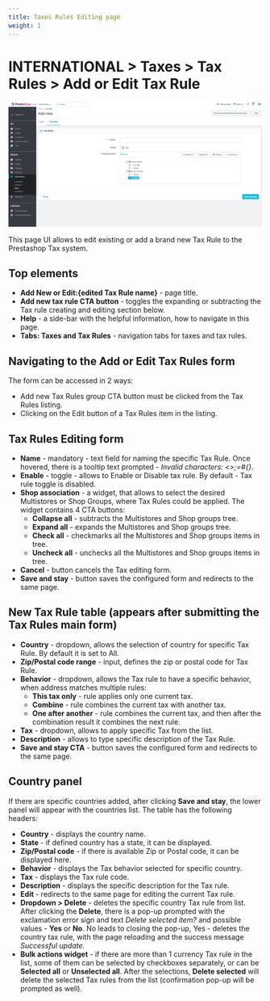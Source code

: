 ```yaml
---
title: Taxes Rules Editing page
weight: 1
---
```


# INTERNATIONAL > Taxes > Tax Rules > Add or Edit Tax Rule

![Adding or Editing Tax Rules](static/img/international-add-edit-tax-rules.png)

This page UI allows to edit existing or add a brand new Tax Rule to the Prestashop Tax system.

## Top elements

- **Add New or Edit:{edited Tax Rule name}** - page title.
- **Add new tax rule CTA button** - toggles the expanding or subtracting the Tax rule creating and editing section below.
- **Help** - a side-bar with the helpful information, how to navigate in this page.
- **Tabs: Taxes and Tax Rules** - navigation tabs for taxes and tax rules.

## Navigating to the Add or Edit Tax Rules form

The form can be accessed in 2 ways:

- Add new Tax Rules group CTA button must be clicked from the Tax Rules listing.
- Clicking on the Edit button of a Tax Rules item in the listing.

## Tax Rules Editing form

- **Name** - mandatory - text field for naming the specific Tax Rule. Once hovered, there is a tooltip text prompted - _Invalid characters: <>;=#{}_.
- **Enable** - toggle - allows to Enable or Disable tax rule. By default - Tax rule toggle is disabled.
- **Shop association** - a widget, that allows to select the desired Multistores or Shop Groups, where Tax Rules could be applied. The widget contains 4 CTA buttons:
  - **Collapse all** - subtracts the Multistores and Shop groups tree.
  - **Expand all** - expands the Multistores and Shop groups tree.
  - **Check all** - checkmarks all the Multistores and Shop groups items in tree.
  - **Uncheck all** - unchecks all the Multistores and Shop groups items in tree.
- **Cancel** - button cancels the Tax editing form.
- **Save and stay** - button saves the configured form and redirects to the same page.

## New Tax Rule table (appears after submitting the Tax Rules main form)

- **Country** - dropdown, allows the selection of country for specific Tax Rule. By default it is set to All.
- **Zip/Postal code range** - input, defines the zip or postal code for Tax Rule.
- **Behavior** - dropdown, allows the Tax rule to have a specific behavior, when address matches multiple rules:
  - **This tax only** - rule applies only one current tax.
  - **Combine** - rule combines the current tax with another tax.
  - **One after another** - rule combines the current tax, and then after the combination result it combines the next rule.
- **Tax** - dropdown, allows to apply specific Tax from the list.
- **Description** - allows to type specific description of the Tax Rule.
- **Save and stay CTA** - button saves the configured form and redirects to the same page.

## Country panel

If there are specific countries added, after clicking **Save and stay**, the lower panel will appear with the countries list. The table has the following headers:
- **Country** - displays the country name.
- **State** - if defined country has a state, it can be displayed.
- **Zip/Postal code** - if there is available Zip or Postal code, it can be displayed here.
- **Behavior** - displays the Tax behavior selected for specific country.
- **Tax** - displays the Tax rule code.
- **Description** - displays the specific description for the Tax rule.
- **Edit** - redirects to the same page for editing the current Tax rule.
- **Dropdown > Delete** - deletes the specific country Tax rule from list. After clicking the **Delete**, there is a pop-up prompted with the exclamation error sign and text _Delete selected item?_ and possible values - **Yes** or **No**. No leads to closing the pop-up, Yes - deletes the country tax rule, with the page reloading and the success message _Successful update._
- **Bulk actions widget** - if there are more than 1 currency Tax rule in the list, some of them can be selected by checkboxes separately, or can be **Selected all** or **Unselected all**. After the selections, **Delete selected** will delete the selected Tax rules from the list (confirmation pop-up will be prompted as well).

